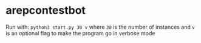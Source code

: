 # arepcontestbot

Run with: `python3 start.py 30 v`
where `30` is the number of instances and `v` is an optional flag to make the program go in verbose mode
